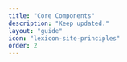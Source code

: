 ```yaml
---
title: "Core Components"
description: "Keep updated."
layout: "guide"
icon: "lexicon-site-principles"
order: 2
---
```


